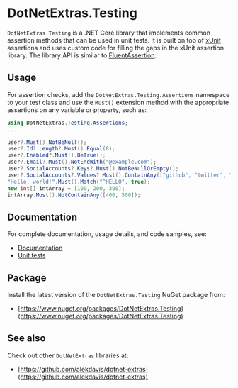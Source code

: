 # DotNetExtras.Testing

`DotNetExtras.Testing` is a .NET Core library that implements common assertion methods that can be used in unit tests. It is built on top of [xUnit](https://xunit.net/) assertions and uses custom code for filling the gaps in the xUnit assertion library. The library API is similar to [FluentAssertion](https://fluentassertions.com/).

## Usage
For assertion checks, add the `DotNetExtras.Testing.Assertions` namespace to your test class and use the `Must()` extension method with the appropriate assertions on any variable or property, such as:

```csharp
using DotNetExtras.Testing.Assertions;
...

user?.Must().NotBeNull();
user?.Id?.Length?.Must().Equal(8);
user?.Enabled?.Must().BeTrue();
user?.Email?.Must().NotEndWith("@example.com");
user?.SocialAccounts?.Keys?.Must().NotBeNullOrEmpty();
user?.SocialAccounts?.Values?.Must().ContainAny(["github", "twitter", "facebook"]);
"Hello, world!".Must().Match("^HELLO", true);
new int[] intArray = [100, 200, 300];
intArray.Must().NotContainAny([400, 500]);
```

## Documentation

For complete documentation, usage details, and code samples, see:

- [Documentation](https://alekdavis.github.io/dotnet-extras-testing)
- [Unit tests](https://github.com/alekdavis/dotnet-extras-testing/tree/main/TestingTests)

## Package

Install the latest version of the `DotNetExtras.Testing` NuGet package from:

- [https://www.nuget.org/packages/DotNetExtras.Testing](https://www.nuget.org/packages/DotNetExtras.Testing)

## See also

Check out other `DotNetExtras` libraries at:

- [https://github.com/alekdavis/dotnet-extras](https://github.com/alekdavis/dotnet-extras)
